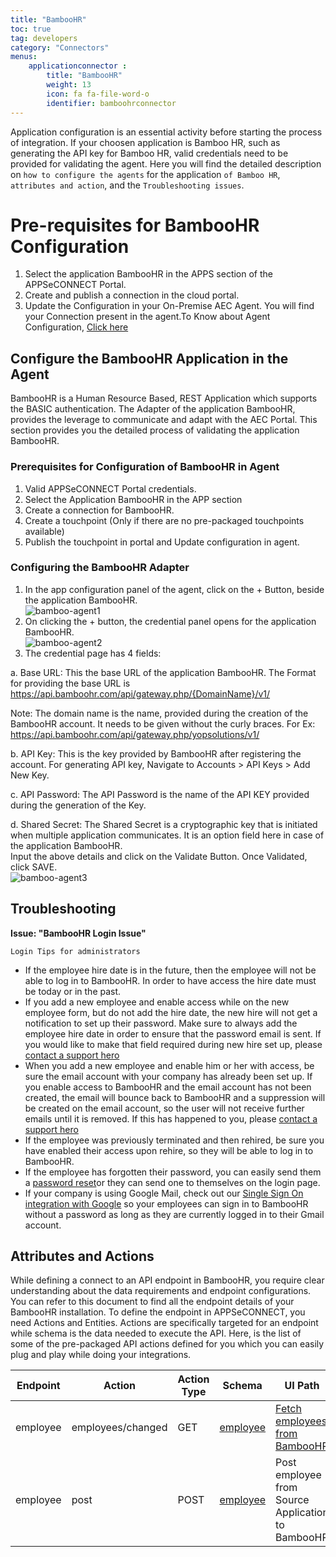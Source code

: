 ```yaml
---
title: "BambooHR"
toc: true
tag: developers
category: "Connectors"
menus: 
    applicationconnector :
        title: "BambooHR"
        weight: 13
        icon: fa fa-file-word-o
        identifier: bamboohrconnector
---
```


Application configuration is an essential activity before starting the process of integration. If your choosen application is Bamboo HR, such as generating the API key for Bamboo HR, valid credentials need to be provided for validating the agent.
Here you will find the detailed description on `how to configure the agents` for the application `of Bamboo HR`, `attributes and action`, and the `Troubleshooting issues`.

# Pre-requisites for BambooHR Configuration

1.	Select the application BambooHR in the APPS section of the APPSeCONNECT Portal.
2.	Create and publish a connection in the cloud portal.
3.	Update the Configuration in your On-Premise AEC Agent. You will find your Connection present in the agent.To Know about Agent Configuration, [Click here](/deployment/Deployment-Configuration/)

## Configure the BambooHR Application in the Agent

BambooHR is a Human Resource Based, REST Application which supports the BASIC authentication. 
The Adapter of the application BambooHR, provides the leverage to communicate and adapt with the AEC Portal. 
This section provides you the detailed process of validating the application BambooHR.

### Prerequisites for Configuration of BambooHR in Agent

1.	Valid APPSeCONNECT Portal credentials.
2.	Select the Application BambooHR in the APP section
3.	Create a connection for BambooHR.
4.	Create a touchpoint (Only if there are no pre-packaged touchpoints available)
5.	Publish the touchpoint in portal and Update configuration in agent.

### Configuring the BambooHR Adapter

1.	In the app configuration panel of the agent, click on the + Button, beside the application BambooHR.  
![bamboo-agent1](/staticfiles/connectors/media/application-connector/bamboo-agent1.png)
2.	On clicking the + button, the credential panel opens for the application BambooHR.  
![bamboo-agent2](/staticfiles/connectors/media/application-connector/bamboo-agent2.png)
3.  The credential page has 4 fields:

a.	Base URL: This the base URL of the application BambooHR. The Format for providing the base URL is 
    https://api.bamboohr.com/api/gateway.php/{DomainName}/v1/

Note: The domain name is the name, provided during the creation of the BambooHR account. 
It needs to be given without the curly braces. 
For Ex: https://api.bamboohr.com/api/gateway.php/yopsolutions/v1/

b.	API Key: This is the key provided by BambooHR after registering the account. For generating API key, 
    Navigate to Accounts > API Keys > Add New Key.

c.	API Password: The API Password is the name of the API KEY provided during the generation of the Key.

d.	Shared Secret: The Shared Secret is a cryptographic key that is initiated when multiple application communicates. 
   It is an option field here in case of the application BambooHR.   
Input the above details and click on the Validate Button. Once Validated, click SAVE.  
![bamboo-agent3](/staticfiles/connectors/media/application-connector/bamboo-agent3.png)

## Troubleshooting

**Issue: "BambooHR Login Issue"**

`Login Tips for administrators`

* If the employee hire date is in the future, then the employee will not be able to log in to BambooHR. In order to have access the hire date must be today or in the past. 
* If you add a new employee and enable access while on the new employee form, but do not add the hire date, the new hire will not get a notification to set up their password. Make sure to always 
    add the employee hire date in order to ensure that the password email is sent. If you would like to make that field required during new hire set up, please [contact a support hero](https://help.bamboohr.com/hc/en-us/requests/new)
* When you add a new employee and enable him or her with access, be sure the email account with your company has 
    already been set up. If you enable access to BambooHR and the email account has not been created, the email will bounce back to BambooHR and a 
    suppression will be created on the email account, so the user will not receive further emails until it is removed. If this has happened to you, please [contact a support hero](https://help.bamboohr.com/hc/en-us/requests/new)
* If the employee was previously terminated and then rehired, be sure you have enabled their access upon rehire, so they will be able to log in to BambooHR.
* If the employee has forgotten their password, you can easily send them a [password reset](https://help.bamboohr.com/hc/en-us/articles/227484788)or they can send one to themselves on the login page.
* If your company is using Google Mail, check out our [Single Sign On integration with Google](https://help.bamboohr.com/hc/en-us/articles/216836097) so your employees can sign in to BambooHR without a password as long as they are currently logged in to their Gmail account.

## Attributes and Actions

While defining a connect to an API endpoint in BambooHR, you require clear understanding about the data 
requirements and endpoint configurations. You can refer to this document to find all the endpoint details 
of your BambooHR installation. To define the endpoint in APPSeCONNECT, you need Actions and Entities. 
Actions are specifically targeted for an endpoint while schema is the data needed to execute the API. 
Here, is the list of some of the pre-packaged API actions defined for you which you can easily plug and play 
while doing your integrations.

|Endpoint|Action|Action Type|Schema|UI Path|API Path|
|---|---|---|---|------|----|
|employee|employees/changed|GET|[employee](https://portal.appseconnect.com/AppEntityAction?AppVersionId=a0afe531-bc01-465e-922f-f6b49a0c6098&entityId=89a0d577-4cc9-4be6-b7a7-c61049fc271c&entityActionId=8b34a5c1-ee22-40dc-bd8d-51331d977880&orgId=d21688a4-8967-48de-ae82-31dda565ec51&IsFromPopup=False)|[Fetch employees from BambooHR](/connectors/adding-employee-bamboohr/)|[employee](https://www.bamboohr.com/api/documentation/employees.php)|
|employee|post|POST|[employee](https://portal.appseconnect.com/AppEntityAction?AppVersionId=a0afe531-bc01-465e-922f-f6b49a0c6098&entityId=89a0d577-4cc9-4be6-b7a7-c61049fc271c&entityActionId=9dac2485-6c22-449f-97e4-)|Post employee from Source Application to BambooHR|[employee](https://www.bamboohr.com/api/documentation/employees.php)|